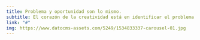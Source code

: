```yaml
---
title: Problema y oportunidad son lo mismo.
subtitle: El corazón de la creatividad está en identificar el problema.
link: "#"
img: https://www.datocms-assets.com/5249/1534833337-carousel-01.jpg
---
```



